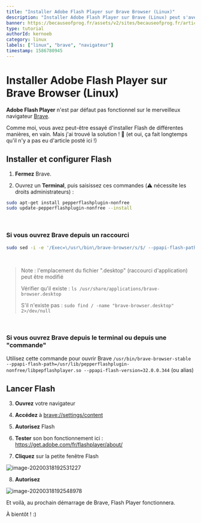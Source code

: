 ```yaml
---
title: "Installer Adobe Flash Player sur Brave Browser (Linux)"
description: "Installer Adobe Flash Player sur Brave (Linux) peut s'avérer difficile ! Voici un article donnant une méthode facile et rapide pour le faire !"
banner: https://becauseofprog.fr/assets/v2/sites/becauseofprog.fr/articles/flashplayer-install.png
type: tutorial
authorId: kernoeb
category: linux
labels: ["linux", "brave", "navigateur"]
timestamp: 1586780945
---
```


# Installer Adobe Flash Player sur Brave Browser (Linux)

**Adobe Flash Player** n'est par défaut pas fonctionnel sur le merveilleux navigateur [Brave](https://brave.com/bec202). 

Comme moi, vous avez peut-être essayé d'installer Flash de différentes manières, en vain. Mais j'ai trouvé la solution ! :tada:
(et oui, ça fait longtemps qu'il n'y a pas eu d'article posté ici !) 

## Installer et configurer Flash

1. **Fermez** Brave.

2. Ouvrez un **Terminal**, puis saisissez ces commandes (:warning: nécessite les droits administrateurs) :

```bash
sudo apt-get install pepperflashplugin-nonfree
sudo update-pepperflashplugin-nonfree --install
```

&nbsp;
### Si vous ouvrez Brave depuis un raccourci

```bash
sudo sed -i -e '/Exec=\/usr\/bin\/brave-browser/s/$/ --ppapi-flash-path=\/usr\/lib\/pepperflashplugin-nonfree\/libpepflashplayer.so --ppapi-flash-version=32.0.0.344 /' /usr/share/applications/brave-browser.desktop 
```

&nbsp;
> Note : l'emplacement du fichier ".desktop" (raccourci d'application) peut être modifié
>
> Vérifier qu'il existe :
> `ls /usr/share/applications/brave-browser.desktop`
>
> S'il n'existe pas : 
> `sudo find / -name "brave-browser.desktop" 2>/dev/null`

&nbsp;
### Si vous ouvrez Brave depuis le terminal ou depuis une "commande"

Utilisez cette commande pour ouvrir Brave `/usr/bin/brave-browser-stable --ppapi-flash-path=/usr/lib/pepperflashplugin-nonfree/libpepflashplayer.so --ppapi-flash-version=32.0.0.344`
(ou alias)

## Lancer Flash

3. **Ouvrez** votre navigateur

4. **Accédez** à [brave://settings/content](brave://settings/content)
   
5. **Autorisez** Flash

6. **Tester** son bon fonctionnement ici : https://get.adobe.com/fr/flashplayer/about/

7. **Cliquez** sur la petite fenêtre Flash

![image-20200318192531227](https://becauseofprog.fr/assets/v2/sites/becauseofprog.fr/articles/adobe-flash-1.png)

8. **Autorisez**

![image-20200318192548978](https://becauseofprog.fr/assets/v2/sites/becauseofprog.fr/articles/adobe-flash-2.png)

Et voilà, au prochain démarrage de Brave, Flash Player fonctionnera.

À bientôt ! :)
